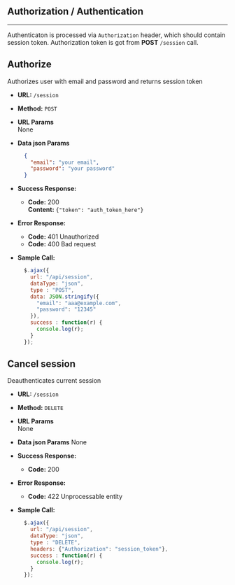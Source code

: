 ## Authorization / Authentication
---
Authenticaton is processed via `Authorization` header, which should contain session token. Authorization token is got from **POST** `/session` call.


**Authorize**
---
Authorizes user with email and password and returns session token

* **URL:**
  `/session`
  
* **Method:**
  `POST`
  
* **URL Params**  
  None

* **Data json Params**
  ```json
    {
      "email": "your email",
      "password": "your password"
    }
  ```
* **Success Response:**
    * **Code:** 200 <br />
      **Content:** `{"token": "auth_token_here"}`

* **Error Response:**
    * **Code:** 401 Unauthorized
    * **Code:** 400 Bad request
 
* **Sample Call:**
  ```javascript
    $.ajax({
      url: "/api/session",
      dataType: "json",
      type : "POST",
      data: JSON.stringify({
        "email": "aaa@example.com",
        "password": "12345"
      }),
      success : function(r) {
        console.log(r);
      }
    });
  ```

**Cancel session**
---
Deauthenticates current session

* **URL:**
  `/session`
  
* **Method:**
  `DELETE`
  
* **URL Params**  
  None

* **Data json Params**
  None
  
* **Success Response:**
    * **Code:** 200      

* **Error Response:**
    * **Code:** 422 Unprocessable entity
 
* **Sample Call:**
  ```javascript
    $.ajax({
      url: "/api/session",
      dataType: "json",
      type : "DELETE",
      headers: {"Authorization": "session_token"},
      success : function(r) {
        console.log(r);
      }
    });
  ```
